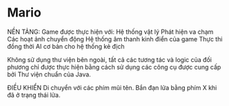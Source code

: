 # Mario
NỀN TẢNG:
Game được thực hiện với:
Hệ thống vật lý
Phát hiện va chạm
Các hoạt ảnh chuyển động
Hệ thống âm thanh kinh điển của game
Thực thi đồng thời
AI cơ bản cho hệ thống kẻ địch


Không sử dụng thư viện bên ngoài, tất cả các tương tác và logic của đối phương chỉ được thực hiện bằng cách sử dụng các công cụ được cung cấp bởi Thư viện chuẩn của Java.


ĐIỀU KHIỂN
Di chuyển với các phím mũi tên.
Bắn đạn lửa bằng phím X khi đã ở trạng thái lửa.
